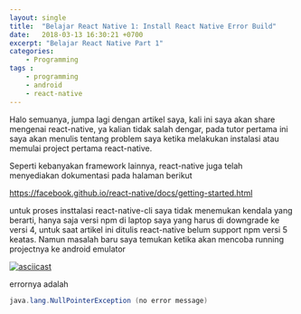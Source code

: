 ```yaml
---
layout: single
title:  "Belajar React Native 1: Install React Native Error Build"
date:   2018-03-13 16:30:21 +0700
excerpt: "Belajar React Native Part 1"
categories: 
    - Programming
tags : 
    - programming
    - android
    - react-native
---
```


Halo semuanya, jumpa lagi dengan artikel saya, kali ini saya akan share mengenai react-native, ya kalian tidak salah dengar, pada tutor pertama ini saya akan menulis tentang problem saya ketika melakukan instalasi atau memulai project pertama react-native.

Seperti kebanyakan framework lainnya, react-native juga telah menyediakan dokumentasi pada halaman berikut 

https://facebook.github.io/react-native/docs/getting-started.html

untuk proses insttalasi react-native-cli saya tidak menemukan kendala yang berarti, hanya saja versi npm di laptop saya yang harus di downgrade ke versi 4, untuk saat artikel ini ditulis react-native belum support npm versi 5 keatas. Namun masalah baru saya temukan ketika akan mencoba running projectnya ke android emulator

[![asciicast](https://asciinema.org/a/kpPCrzxs4LYciOjHKZORH6hbI.png)](https://asciinema.org/a/kpPCrzxs4LYciOjHKZORH6hbI)

errornya adalah

```java
java.lang.NullPointerException (no error message)   
```

